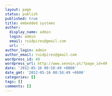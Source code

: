 ```yaml
---
layout: page
status: publish
published: true
title: embedded systems
author:
  display_name: admin
  login: admin
  email: ruidpires@gmail.com
  url: ''
author_login: admin
author_email: ruidpires@gmail.com
wordpress_id: 49
wordpress_url: http://www.sennin.pt/?page_id=49
date: '2012-05-16 00:58:49 +0000'
date_gmt: '2012-05-16 00:58:49 +0000'
categories: []
tags: []
comments: []
---
```


